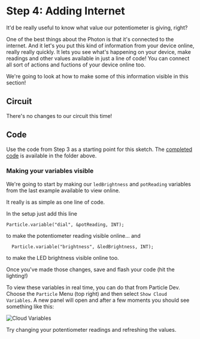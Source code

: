 # Step 4: Adding Internet

It'd be really useful to know what value our potentiometer is giving, right? 

One of the best things about the Photon is that it's connected to the internet. And it let's you put this kind of information from your device online, really really quickly. It lets you see what's happening on your device, make readings and other values available in just a line of code! You can connect all sort of actions and fuctions of your device online too. 

We're going to look at how to make some of this information visible in this section! 

## Circuit

There's no changes to our circuit this time! 

## Code

Use the code from Step 3 as a starting point for this sketch. The [completed code](code-by-end/LED.ino) is available in the folder above.

### Making your variables visible

We're going to start by making our `ledBrightness` and `potReading` variables from the last example available to view online. 

It really is as simple as one line of code. 

In the setup just add this line

```Particle.variable("dial", &potReading, INT);```

to make the potentiometer reading visible online... and 

```  Particle.variable("brightness", &ledBrightness, INT);```

to make the LED brightness visible online too. 

Once you've made those changes, save and flash your code (hit the lighting!)

To view these variables in real time, you can do that from Particle Dev. Choose the `Particle` Menu (top right) and then select `Show Cloud Variables`. A new panel will open and after a few moments you should see something like this:

![Cloud Variables](variables.png)

Try changing your potentiometer readings and refreshing the values. 


